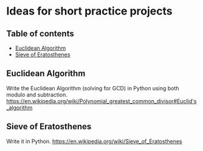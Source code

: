# Ideas for short practice projects

## Table of contents
* [Euclidean Algorithm](#euclidean-algorithm)
* [Sieve of Eratosthenes](#sieve-of-eratosthenes)

## Euclidean Algorithm
Write the Euclidean Algorithm (solving for GCD) in Python using both modulo and subtraction. https://en.wikipedia.org/wiki/Polynomial_greatest_common_divisor#Euclid's_algorithm

## Sieve of Eratosthenes
Write it in Python.
https://en.wikipedia.org/wiki/Sieve_of_Eratosthenes
